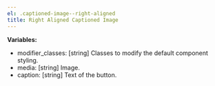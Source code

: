 ```yaml
---
el: .captioned-image--right-aligned
title: Right Aligned Captioned Image
---
```


__Variables:__
* modifier_classes: [string] Classes to modify the default component styling.
* media: [string] Image.
* caption: [string] Text of the button.
